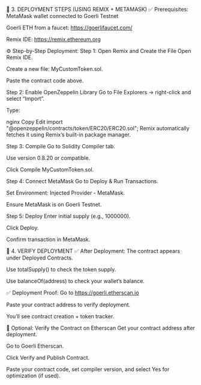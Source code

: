 🔷 3. DEPLOYMENT STEPS (USING REMIX + METAMASK)
✅ Prerequisites:
MetaMask wallet connected to Goerli Testnet

Goerli ETH from a faucet: https://goerlifaucet.com/

Remix IDE: https://remix.ethereum.org

⚙️ Step-by-Step Deployment:
Step 1: Open Remix and Create the File
Open Remix IDE.

Create a new file: MyCustomToken.sol.

Paste the contract code above.

Step 2: Enable OpenZeppelin Library
Go to File Explorers → right-click and select “Import”.

Type:

nginx
Copy
Edit
import "@openzeppelin/contracts/token/ERC20/ERC20.sol";
Remix automatically fetches it using Remix’s built-in package manager.

Step 3: Compile
Go to Solidity Compiler tab.

Use version 0.8.20 or compatible.

Click Compile MyCustomToken.sol.

Step 4: Connect MetaMask
Go to Deploy & Run Transactions.

Set Environment: Injected Provider - MetaMask.

Ensure MetaMask is on Goerli Testnet.

Step 5: Deploy
Enter initial supply (e.g., 1000000).

Click Deploy.

Confirm transaction in MetaMask.

🔷 4. VERIFY DEPLOYMENT
✅ After Deployment:
The contract appears under Deployed Contracts.

Use totalSupply() to check the token supply.

Use balanceOf(address) to check your wallet’s balance.

✅ Deployment Proof:
Go to https://goerli.etherscan.io

Paste your contract address to verify deployment.

You’ll see contract creation + token tracker.

🧪 Optional: Verify the Contract on Etherscan
Get your contract address after deployment.

Go to Goerli Etherscan.

Click Verify and Publish Contract.

Paste your contract code, set compiler version, and select Yes for optimization (if used).

